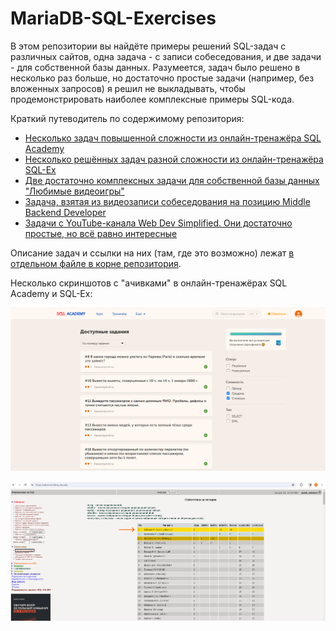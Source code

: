 # MariaDB-SQL-Exercises

В этом репозитории вы найдёте примеры решений SQL-задач с различных сайтов, одна задача - с записи собеседования, и две задачи - для собственной базы данных. Разумеется, задач было решено в несколько раз больше, но достаточно простые задачи (например, без вложенных запросов) я решил не выкладывать, чтобы продемонстрировать наиболее комплексные примеры SQL-кода.

Краткий путеводитель по содержимому репозитория:

* [Несколько задач повышенной сложности из онлайн-тренажёра SQL Academy](https://github.com/sudomango/MariaDB-SQL-Exercises/tree/main/sql_academy_online)
* [Несколько решённых задач разной сложности из онлайн-тренажёра SQL-Ex](https://github.com/sudomango/MariaDB-SQL-Exercises/tree/main/sql_ex_online)
* [Две достаточно комплексных задачи для собственной базы данных "Любимые видеоигры"](https://github.com/sudomango/MariaDB-SQL-Exercises/tree/main/favorite_videogames_sql)
* [Задача, взятая из видеозаписи собеседования на позицию Middle Backend Developer](https://github.com/sudomango/MariaDB-SQL-Exercises/tree/main/currency_pairs_task_backend)
* [Задачи с YouTube-канала Web Dev Simplified. Они достаточно простые, но всё равно интересные](https://github.com/sudomango/MariaDB-SQL-Exercises/tree/main/web_dev_simplified_exercises)

Описание задач и ссылки на них (там, где это возможно) лежат [в отдельном файле в корне репозитория](https://github.com/sudomango/MariaDB-SQL-Exercises/blob/main/Top-12-Tasks.md).

Несколько скриншотов с "ачивками" в онлайн-тренажёрах SQL Academy и SQL-Ex:

![Screenshot_01](https://github.com/sudomango/MariaDB-SQL-Exercises/blob/main/some_screenshots/Screenshot_01.png)

![Screenshot_02](https://github.com/sudomango/MariaDB-SQL-Exercises/blob/main/some_screenshots/Screenshot_02.png)
